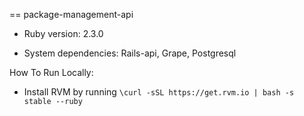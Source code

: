 == package-management-api

* Ruby version: 2.3.0

* System dependencies: Rails-api, Grape, Postgresql

How To Run Locally:

- Install RVM by running `\curl -sSL https://get.rvm.io | bash -s stable --ruby`
